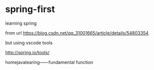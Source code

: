 # spring-first
learning spring


from url https://blog.csdn.net/qq_31001665/article/details/54803354

but using vscode tools

<!-- the spring boot orgweb url -->
http://spring.io/tools/

homejavalearing——fundamental function